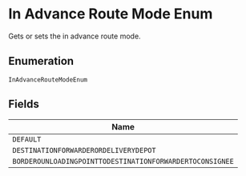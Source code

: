 
# In Advance Route Mode Enum

Gets or sets the in advance route mode.

## Enumeration

`InAdvanceRouteModeEnum`

## Fields

| Name |
|  --- |
| `DEFAULT` |
| `DESTINATIONFORWARDERORDELIVERYDEPOT` |
| `BORDEROUNLOADINGPOINTTODESTINATIONFORWARDERTOCONSIGNEE` |

